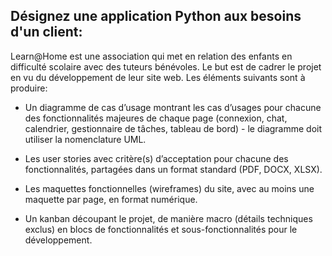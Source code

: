 ## Désignez une application Python aux besoins d'un client:

Learn@Home est une association qui met en relation des enfants en difficulté scolaire avec des tuteurs bénévoles. Le but est de cadrer le projet en vu du développement de leur site web. Les éléments suivants sont à produire:



- Un diagramme de cas d’usage montrant les cas d’usages pour chacune des fonctionnalités majeures de chaque page (connexion, chat, calendrier, gestionnaire de tâches, tableau de bord) - le diagramme doit utiliser la nomenclature UML.

- Les user stories avec critère(s) d’acceptation pour chacune des fonctionnalités, partagées dans un format standard (PDF, DOCX, XLSX).

- Les maquettes fonctionnelles (wireframes) du site, avec au moins une maquette par page, en format numérique.

- Un kanban découpant le projet, de manière macro (détails techniques exclus) en blocs de fonctionnalités et sous-fonctionnalités pour le développement. 
